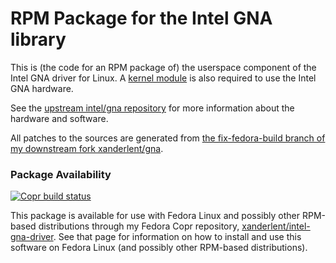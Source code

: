 RPM Package for the Intel GNA library 
=====================================

This is (the code for an RPM package of) the userspace component of the Intel GNA driver for Linux. A [kernel module](https://github.com/xanderlent/intel-gna-kmod) is also required to use the Intel GNA hardware.

See the [upstream intel/gna repository](https://github.com/intel/gna) for more information about the hardware and software.

All patches to the sources are generated from [the fix-fedora-build branch of my downstream fork xanderlent/gna](https://github.com/xanderlent/gna/tree/fix-fedora-build).


### Package Availability

[![Copr build status](https://copr.fedorainfracloud.org/coprs/xanderlent/intel-gna-driver/package/gna/status_image/last_build.png)](https://copr.fedorainfracloud.org/coprs/xanderlent/intel-gna-driver/package/gna/)

This package is available for use with Fedora Linux and possibly other RPM-based distributions through my Fedora Copr repository, [xanderlent/intel-gna-driver](https://copr.fedorainfracloud.org/coprs/xanderlent/intel-gna-driver). See that page for information on how to install and use this software on Fedora Linux (and possibly other RPM-based distributions).
